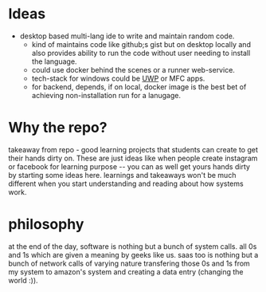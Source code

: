 # Ideas
+  desktop based multi-lang ide to write and maintain random code.
    + kind of maintains code like github;s gist but on desktop locally and also provides ability to run the code without user needing to install the language.
    + could use docker behind the scenes or a runner web-service.
    + tech-stack for windows could be [UWP](https://docs.microsoft.com/en-us/windows/uwp/get-started/universal-application-platform-guide) or MFC apps.
    + for backend, depends, if on local, docker image is the best bet of achieving non-installation run for a lanugage.

# Why the repo?
takeaway from repo - good learning projects that students can create to get their hands dirty on. These are just ideas like when people create instagram or facebook for learning purpose -- you can as well get yours hands dirty by starting some ideas here. learnings and takeaways won't be much different when you start understanding and reading about how systems work.

# philosophy
at the end of the day, software is nothing but a bunch of system calls. all 0s and 1s which are given a meaning by geeks like us. saas too is nothing but a bunch of network calls of varying nature transfering those 0s and 1s from my system to amazon's system and creating a data entry (changing the world :)).

